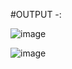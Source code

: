 #OUTPUT -:


![image](https://github.com/user-attachments/assets/0f4c8a1e-3706-41c6-9bef-fef1315f0883)


![image](https://github.com/user-attachments/assets/5a6a9de4-b6b8-4761-9daa-87fd68f5bc86)
